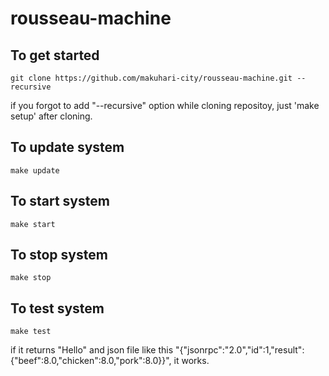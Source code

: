 # rousseau-machine

## To get started
```
git clone https://github.com/makuhari-city/rousseau-machine.git --recursive
```
if you forgot to add "--recursive" option while cloning repositoy, just 'make setup' after cloning.

## To update system
```
make update
```

## To start system
```
make start
```

## To stop system
```
make stop
```

## To test system
```
make test
```
if it returns "Hello" and json file like this "{"jsonrpc":"2.0","id":1,"result":{"beef":8.0,"chicken":8.0,"pork":8.0}}", it works.
